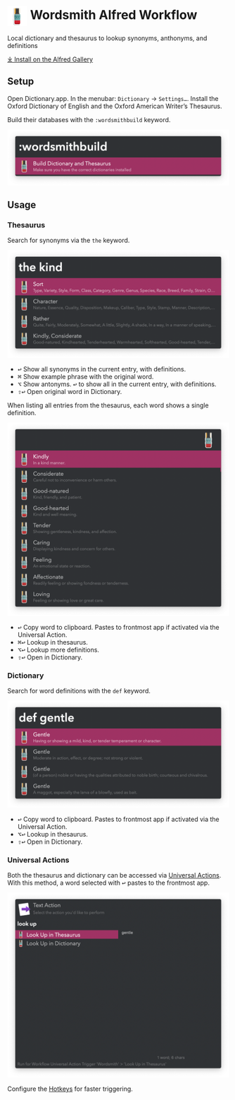 # <img src='Workflow/icon.png' width='45' align='center' alt='icon'> Wordsmith Alfred Workflow

Local dictionary and thesaurus to lookup synonyms, anthonyms, and definitions

[⤓ Install on the Alfred Gallery](https://alfred.app/workflows/vitor/wordsmith)

## Setup

Open Dictionary.app. In the menubar: `Dictionary` → `Settings…`. Install the Oxford Dictionary of English and the Oxford American Writer’s Thesaurus.

Build their databases with the `:wordsmithbuild` keyword.

![Buidling definitions](Workflow/images/about/build.png)

## Usage

### Thesaurus

Search for synonyms via the `the` keyword.

![Searching thesaurus](Workflow/images/about/thesaurus.png)

* <kbd>↩&#xFE0E;</kbd> Show all synonyms in the current entry, with definitions.
* <kbd>⌘</kbd> Show example phrase with the original word.
* <kbd>⌥</kbd> Show antonyms. <kbd>↩&#xFE0E;</kbd> to show all in the current entry, with definitions.
* <kbd>⇧</kbd><kbd>↩&#xFE0E;</kbd> Open original word in Dictionary.

When listing all entries from the thesaurus, each word shows a single definition.

![Seeing thesaurus definitions](Workflow/images/about/thesaurusdefs.png)

* <kbd>↩&#xFE0E;</kbd> Copy word to clipboard. Pastes to frontmost app if activated via the Universal Action.
* <kbd>⌘</kbd><kbd>↩&#xFE0E;</kbd> Lookup in thesaurus.
* <kbd>⌥</kbd><kbd>↩&#xFE0E;</kbd> Lookup more definitions.
* <kbd>⇧</kbd><kbd>↩&#xFE0E;</kbd> Open in Dictionary.

### Dictionary

Search for word definitions with the `def` keyword.

![Searching dictionary](Workflow/images/about/dictionary.png)

* <kbd>↩&#xFE0E;</kbd> Copy word to clipboard. Pastes to frontmost app if activated via the Universal Action.
* <kbd>⌥</kbd><kbd>↩&#xFE0E;</kbd> Lookup in thesaurus.
* <kbd>⇧</kbd><kbd>↩&#xFE0E;</kbd> Open in Dictionary.

### Universal Actions

Both the thesaurus and dictionary can be accessed via [Universal Actions](https://www.alfredapp.com/help/features/universal-actions/). With this method, a word selected with <kbd>↩&#xFE0E;</kbd> pastes to the frontmost app.

![Universal Actions](Workflow/images/about/ua.png)

Configure the [Hotkeys](https://www.alfredapp.com/help/workflows/triggers/hotkey/) for faster triggering.
